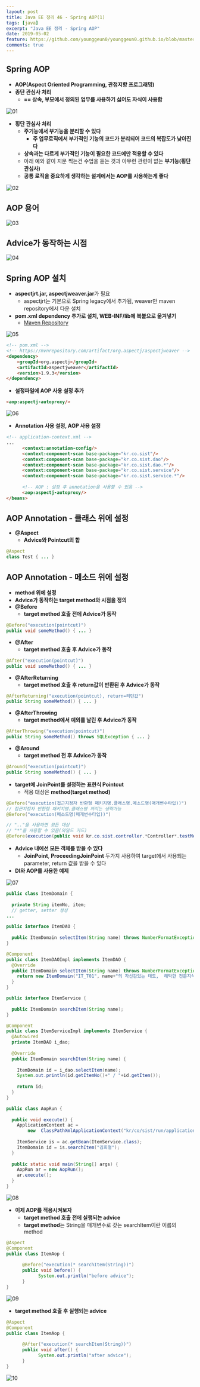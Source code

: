 ```yaml
---
layout: post
title: Java EE 정리 46 - Spring AOP(1)
tags: [java]
excerpt: "Java EE 정리 - Spring AOP"
date: 2019-05-02
feature: https://github.com/younggeun0/younggeun0.github.io/blob/master/_posts/img/javaEe/JavaEeImageFeature.png?raw=true
comments: true
---
```


## Spring AOP

* **AOP(Aspect Oriented Programming, 관점지향 프로그래밍)**
* **종단 관심사 처리**
  * **== 상속, 부모에서 정의된 업무를 사용하기 싫어도 자식이 사용함**

![01](https://github.com/younggeun0/younggeun0.github.io/blob/master/_posts/img/javaEe/46/01.png?raw=true)

* **횡단 관심사 처리**
  * **주기능에서 부기능을 분리할 수 있다**
    * **주 업무로직에서 부가적인 기능의 코드가 분리되어 코드의 복잡도가 낮아진다**
  * **상속과는 다르게 부가적인 기능이 필요한 코드에만 적용할 수 있다**
  * 아래 예와 같이 지문 찍는건 수업을 듣는 것과 아무런 관련이 없는 **부기능(횡단 관심사)**
  * **공통 로직을 중요하게 생각하는 설계에서는 AOP를 사용하는게 좋다**

![02](https://github.com/younggeun0/younggeun0.github.io/blob/master/_posts/img/javaEe/46/02.png?raw=true)

## AOP 용어

![03](https://github.com/younggeun0/younggeun0.github.io/blob/master/_posts/img/javaEe/46/03.png?raw=true)

## Advice가 동작하는 시점

![04](https://github.com/younggeun0/younggeun0.github.io/blob/master/_posts/img/javaEe/46/04.png?raw=true)

## Spring AOP 설치

* **aspectjrt.jar, aspectjweaver.jar**가 필요
  * aspectjrt는 기본으로 Spring legacy에서 추가됨, weaver만 maven repository에서 다운 설치
* **pom.xml dependency 추가로 설치, WEB-INF/lib에 복붙으로 옮겨넣기**
  * [Maven Repository](https://mvnrepository.com/artifact/org.aspectj/aspectjweaver/1.9.3)

![05](https://github.com/younggeun0/younggeun0.github.io/blob/master/_posts/img/javaEe/46/05.png?raw=true)

```html
<!-- pom.xml -->
<!-- https://mvnrepository.com/artifact/org.aspectj/aspectjweaver -->
<dependency>
    <groupId>org.aspectj</groupId>
    <artifactId>aspectjweaver</artifactId>
    <version>1.9.3</version>
</dependency>
```

* **설정파일에 AOP 사용 설정 추가**

```html
<aop:aspectj-autoproxy/>
```

![06](https://github.com/younggeun0/younggeun0.github.io/blob/master/_posts/img/javaEe/46/06.png?raw=true)

* **Annotation 사용 설정, AOP 사용 설정**

```html
<!-- application-context.xml -->
...
      <context:annotation-config/>
      <context:component-scan base-package="kr.co.sist"/>
      <context:component-scan base-package="kr.co.sist.dao"/>
      <context:component-scan base-package="kr.co.sist.dao.*"/>
      <context:component-scan base-package="kr.co.sist.service"/>
      <context:component-scan base-package="kr.co.sist.service.*"/>
      
      <!-- AOP : 설정 후 annotation을 사용할 수 있음 -->
      <aop:aspectj-autoproxy/>
</beans>
```

## AOP Annotation - 클래스 위에 설정

* **@Aspect**
  * **Advice와 Pointcut의 합**

```java
@Aspect
class Test { ... }
```

## AOP Annotation - 메소드 위에 설정

* **method 위에 설정**
* **Advice가 동작하는 target method와 시점을 정의**
* **@Before**
  * **target method 호출 전에 Advice가 동작**

```java
@Before("execution(pointcut)")
public void someMethod() { ... }
```

* **@After**
  * **target method 호출 후 Advice가 동작**

```java
@After("execution(pointcut)")
public void someMethod() { ... }
```

* **@AfterReturning**
  * **target method 호출 후 return값이 반환된 후 Advice가 동작**

```java
@AfterReturning("execution(pointcut), return=리턴값")
public String someMethod() { ... } 
```

* **@AfterThrowing**
  * **target method에서 예외를 날린 후 Advice가 동작**

```java
@AfterThrowing("execution(pointcut)")
public String someMethod() throws SQLException { ... }
```

* **@Around**
  * **target method 전 후 Advice가 동작**

```java
@Around("execution(pointcut)")
public String someMethod() { ... }
```

* **target에 JoinPoint를 설정하는 표현식 Pointcut**
  * 적용 대상은 **method(target method)**
  
```java
@Before("execution(접근지정자 반환형 패키지명.클래스명.메소드명(매개변수타입))")
// 접근지정자 반환형 패키지명.클래스명 까지는 생략가능
@Before("execution(메소드명(매개변수타입))")

// ".."을 사용하면 모든 대상
// "*"을 사용할 수 있음(와일드 카드)
@Before(execution(public void kr.co.sist.controller.*Controller*.testMethod)
```

* **Advice 내에선 모든 객체를 받을 수 있다**
  * **JoinPoint**, **ProceedingJoinPoint** 두가지 사용하여 target에서 사용되는 parameter, return 값을 받을 수 있다
* **DI와 AOP를 사용한 예제**

![07](https://github.com/younggeun0/younggeun0.github.io/blob/master/_posts/img/javaEe/46/07.png?raw=true)

```java
public class ItemDomain {
      
  private String itemNo, item;
  // getter, setter 생성
...
```

```java
public interface ItemDAO {
      
  public ItemDomain selectItem(String name) throws NumberFormatException;
}
```

```java
@Component
public class ItemDAOImpl implements ItemDAO {
  @Override
  public ItemDomain selectItem(String name) throws NumberFormatException {
    return new ItemDomain("IT_T01", name+"의 자신감있는 태도,  해박한 전문지식, 포장기술");
  }
}
```

```java
public interface ItemService {
      
  public ItemDomain searchItem(String name);
}
```

```java
@Component
public class ItemServiceImpl implements ItemService {
  @Autowired
  private ItemDAO i_dao;
  
  @Override
  public ItemDomain searchItem(String name) {
    
    ItemDomain id = i_dao.selectItem(name);
    System.out.println(id.getItemNo()+" / "+id.getItem());
    
    return id;
  }
}
```

```java
public class AopRun {
  
  public void execute() {
    ApplicationContext ac =
        new  ClassPathXmlApplicationContext("kr/co/sist/run/application-context.xml");
    
    ItemService is = ac.getBean(ItemService.class);
    ItemDomain id = is.searchItem("김희철");
  }
  
  public static void main(String[] args) {
    AopRun ar = new AopRun();
    ar.execute();
  }
}
```

![08](https://github.com/younggeun0/younggeun0.github.io/blob/master/_posts/img/javaEe/46/08.png?raw=true)


* **이제 AOP를 적용시켜보자**
  * **target method 호출 전에 실행되는 advice**
  * **target method**는 String을 매개변수로 갖는 searchItem이란 이름의 method

```java
@Aspect
@Component
public class ItemAop {
      
      @Before("execution(* searchItem(String))")
      public void before() {
            System.out.println("before advice");
      }
}
```

![09](https://github.com/younggeun0/younggeun0.github.io/blob/master/_posts/img/javaEe/46/09.png?raw=true)

* **target method 호출 후 실행되는 advice**

```java
@Aspect
@Component
public class ItemAop {
      
      @After("execution(* searchItem(String))")
      public void after() {
            System.out.println("after advice");
      }
}
```

![10](https://github.com/younggeun0/younggeun0.github.io/blob/master/_posts/img/javaEe/46/10.png?raw=true)
